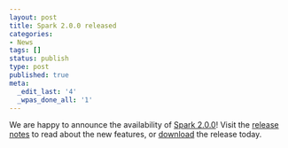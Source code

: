 ```yaml
---
layout: post
title: Spark 2.0.0 released
categories:
- News
tags: []
status: publish
type: post
published: true
meta:
  _edit_last: '4'
  _wpas_done_all: '1'
---
```

We are happy to announce the availability of <a href="{{site.url}}releases/spark-release-2-0-0.html" title="Spark Release 2.0.0">Spark 2.0.0</a>! Visit the <a href="{{site.url}}releases/spark-release-2-0-0.html" title="Spark Release 2.0.0">release notes</a> to read about the new features, or <a href="{{site.url}}downloads.html">download</a> the release today.
